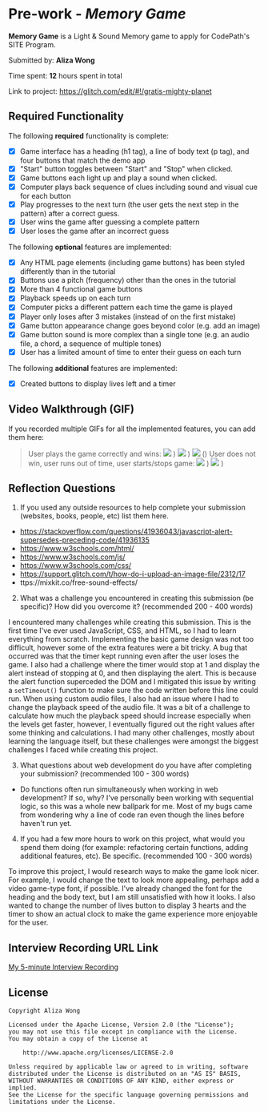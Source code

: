 # Pre-work - *Memory Game*

**Memory Game** is a Light & Sound Memory game to apply for CodePath's SITE Program. 

Submitted by: **Aliza Wong**

Time spent: **12** hours spent in total

Link to project: https://glitch.com/edit/#!/gratis-mighty-planet

## Required Functionality

The following **required** functionality is complete:

* [X] Game interface has a heading (h1 tag), a line of body text (p tag), and four buttons that match the demo app
* [X] "Start" button toggles between "Start" and "Stop" when clicked. 
* [X] Game buttons each light up and play a sound when clicked. 
* [X] Computer plays back sequence of clues including sound and visual cue for each button
* [X] Play progresses to the next turn (the user gets the next step in the pattern) after a correct guess. 
* [X] User wins the game after guessing a complete pattern
* [X] User loses the game after an incorrect guess

The following **optional** features are implemented:

* [X] Any HTML page elements (including game buttons) has been styled differently than in the tutorial
* [X] Buttons use a pitch (frequency) other than the ones in the tutorial
* [X] More than 4 functional game buttons
* [X] Playback speeds up on each turn
* [X] Computer picks a different pattern each time the game is played
* [X] Player only loses after 3 mistakes (instead of on the first mistake)
* [X] Game button appearance change goes beyond color (e.g. add an image)
* [X] Game button sound is more complex than a single tone (e.g. an audio file, a chord, a sequence of multiple tones)
* [X] User has a limited amount of time to enter their guess on each turn

The following **additional** features are implemented:

- [X] Created buttons to display lives left and a timer

## Video Walkthrough (GIF)

If you recorded multiple GIFs for all the implemented features, you can add them here:
> User plays the game correctly and wins:
![](https://user-images.githubusercontent.com/97565167/156295694-474ba3fa-bf5c-4dfd-80d8-1e34cf3afb25.gif)
)
![](https://user-images.githubusercontent.com/97565167/156295844-5969ea3a-7b34-4ca9-a8e8-cedb621e8dad.gif)
)
![](https://user-images.githubusercontent.com/97565167/156295876-56cf774b-348a-4bbe-a623-380c1553156e.gif)
()
> User does not win, user runs out of time, user starts/stops game:
![](https://user-images.githubusercontent.com/97565167/156295903-d27a0696-1531-480e-a5a1-33a8fc9cb07c.gif)
)
![](https://user-images.githubusercontent.com/97565167/156295920-62aea3fd-d469-44d5-84a5-e6c6a60b556f.gif)
)

## Reflection Questions
1. If you used any outside resources to help complete your submission (websites, books, people, etc) list them here. 
  - https://stackoverflow.com/questions/41936043/javascript-alert-supersedes-preceding-code/41936135
  - https://www.w3schools.com/html/
  - https://www.w3schools.com/js/
  - https://www.w3schools.com/css/
  - https://support.glitch.com/t/how-do-i-upload-an-image-file/2312/17
  - ttps://mixkit.co/free-sound-effects/
  
  

2. What was a challenge you encountered in creating this submission (be specific)? How did you overcome it? (recommended 200 - 400 words) 

I encountered many challenges while creating this submission. This is the first time I've ever used JavaScript, CSS, and HTML, so I had to learn everything from scratch. 
Implementing the basic game design was not too difficult, however some of the extra features were a bit tricky. A bug that occurred was that the timer kept running even 
after the user loses the game. I also had a challenge where the timer would stop at 1 and display the alert instead of stopping at 0, and then displaying the alert. This is because
the alert function superceded the DOM and I mitigated this issue by writing a `setTimeout()` function to make sure the code written before this line could run. When using custom
audio files, I also had an issue where I had to change the playback speed of the audio file. It was a bit of a challenge to calculate how much the playback speed should increase
especially when the levels get faster, however, I eventually figured out the right values after some thinking and calculations. I had many other challenges, mostly about learning the language
itself, but these challenges were amongst the biggest challenges I faced while creating this project. 

3. What questions about web development do you have after completing your submission? (recommended 100 - 300 words) 
  - Do functions often run simultaneously when working in web development? If so, why?
      I've personally been working with sequential logic, so this was a whole new ballpark for me. Most of my bugs came from wondering why a line of code ran even though the lines before haven't
      run yet. 

4. If you had a few more hours to work on this project, what would you spend them doing (for example: refactoring certain functions, adding additional features, etc). Be specific. (recommended 100 - 300 words) 

To improve this project, I would research ways to make the game look nicer. For example, I would change the text to look more appealing, perhaps add a video game-type font, if possible. I've already changed the font for the 
heading and the body text, but I am still unsatisfied with how it looks. I also wanted to change the number of lives button to display 3 hearts and the timer to show an actual clock to make the game experience more enjoyable
for the user. 



## Interview Recording URL Link

[My 5-minute Interview Recording](your-link-here)


## License

    Copyright Aliza Wong

    Licensed under the Apache License, Version 2.0 (the "License");
    you may not use this file except in compliance with the License.
    You may obtain a copy of the License at

        http://www.apache.org/licenses/LICENSE-2.0

    Unless required by applicable law or agreed to in writing, software
    distributed under the License is distributed on an "AS IS" BASIS,
    WITHOUT WARRANTIES OR CONDITIONS OF ANY KIND, either express or implied.
    See the License for the specific language governing permissions and
    limitations under the License.
